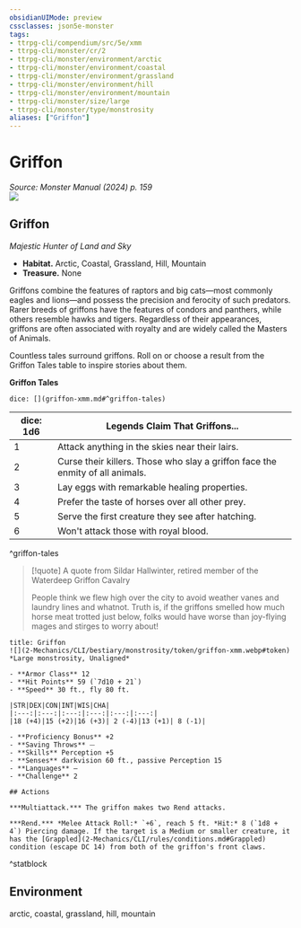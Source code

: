 ```yaml
---
obsidianUIMode: preview
cssclasses: json5e-monster
tags:
- ttrpg-cli/compendium/src/5e/xmm
- ttrpg-cli/monster/cr/2
- ttrpg-cli/monster/environment/arctic
- ttrpg-cli/monster/environment/coastal
- ttrpg-cli/monster/environment/grassland
- ttrpg-cli/monster/environment/hill
- ttrpg-cli/monster/environment/mountain
- ttrpg-cli/monster/size/large
- ttrpg-cli/monster/type/monstrosity
aliases: ["Griffon"]
---
```

# Griffon
*Source: Monster Manual (2024) p. 159*  
![](2-Mechanics/CLI/bestiary/monstrosity/img/griffon.webp#right)

## Griffon

*Majestic Hunter of Land and Sky*

- **Habitat.** Arctic, Coastal, Grassland, Hill, Mountain  
- **Treasure.** None  

Griffons combine the features of raptors and big cats—most commonly eagles and lions—and possess the precision and ferocity of such predators. Rarer breeds of griffons have the features of condors and panthers, while others resemble hawks and tigers. Regardless of their appearances, griffons are often associated with royalty and are widely called the Masters of Animals.

Countless tales surround griffons. Roll on or choose a result from the Griffon Tales table to inspire stories about them.

**Griffon Tales**

`dice: [](griffon-xmm.md#^griffon-tales)`

| dice: 1d6 | Legends Claim That Griffons... |
|-----------|--------------------------------|
| 1 | Attack anything in the skies near their lairs. |
| 2 | Curse their killers. Those who slay a griffon face the enmity of all animals. |
| 3 | Lay eggs with remarkable healing properties. |
| 4 | Prefer the taste of horses over all other prey. |
| 5 | Serve the first creature they see after hatching. |
| 6 | Won't attack those with royal blood. |
^griffon-tales

> [!quote] A quote from Sildar Hallwinter, retired member of the Waterdeep Griffon Cavalry  
> 
> People think we flew high over the city to avoid weather vanes and laundry lines and whatnot. Truth is, if the griffons smelled how much horse meat trotted just below, folks would have worse than joy-flying mages and stirges to worry about!


```ad-statblock
title: Griffon
![](2-Mechanics/CLI/bestiary/monstrosity/token/griffon-xmm.webp#token)
*Large monstrosity, Unaligned*

- **Armor Class** 12 
- **Hit Points** 59 (`7d10 + 21`) 
- **Speed** 30 ft., fly 80 ft.

|STR|DEX|CON|INT|WIS|CHA|
|:---:|:---:|:---:|:---:|:---:|:---:|
|18 (+4)|15 (+2)|16 (+3)| 2 (-4)|13 (+1)| 8 (-1)|

- **Proficiency Bonus** +2
- **Saving Throws** ⏤
- **Skills** Perception +5
- **Senses** darkvision 60 ft., passive Perception 15
- **Languages** —
- **Challenge** 2

## Actions

***Multiattack.*** The griffon makes two Rend attacks.

***Rend.*** *Melee Attack Roll:* `+6`, reach 5 ft. *Hit:* 8 (`1d8 + 4`) Piercing damage. If the target is a Medium or smaller creature, it has the [Grappled](2-Mechanics/CLI/rules/conditions.md#Grappled) condition (escape DC 14) from both of the griffon's front claws.
```
^statblock

## Environment

arctic, coastal, grassland, hill, mountain